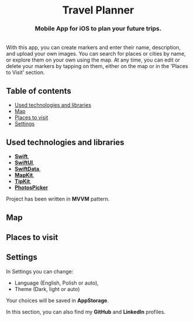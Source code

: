 <h1 align="center">
Travel Planner
</h1>
<h3 align="center">
Mobile App for iOS to plan your future trips.
</h3>
<br>
With this app, you can create markers and enter their name, description, and upload your own images. You can search for places or cities by name, or explore them on your own using the map. At any time, you can edit or delete your markers by tapping on them, either on the map or in the 'Places to Visit' section.


## Table of contents 
- [Used technologies and libraries](https://github.com/VrickPL/Travel-Planner/tree/feature/readme?tab=readme-ov-file#used-technologies-and-libraries)
- [Map](https://github.com/VrickPL/Travel-Planner/tree/feature/readme?tab=readme-ov-file#map)
- [Places to visit](https://github.com/VrickPL/Travel-Planner/tree/feature/readme?tab=readme-ov-file#places-to-visit)
- [Settings](https://github.com/VrickPL/Travel-Planner/tree/feature/readme?tab=readme-ov-file#settings)

## Used technologies and libraries
- **[Swift](https://www.swift.org/documentation/)**,  
- **[SwiftUI](https://developer.apple.com/tutorials/swiftui)**,
- **[SwiftData](https://developer.apple.com/documentation/swiftdata)**, 
- **[MapKit](https://developer.apple.com/documentation/mapkit/)**,
- **[TipKit](https://developer.apple.com/documentation/tipkit/)**,
- **[PhotosPicker](https://developer.apple.com/documentation/photokit/photospicker/)**

Project has been written in **MVVM** pattern.

## Map




## Places to visit
  



<a name="settings"></a>
## Settings
In Settings you can change:  
- Language (English, Polish or auto),  
- Theme (Dark, light or auto)
  
Your choices will be saved in **AppStorage**.

In this section, you can also find my **GitHub** and **LinkedIn** profiles. 
